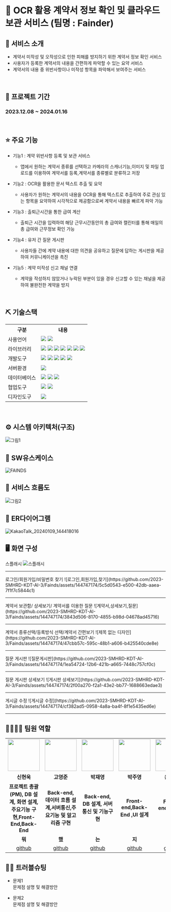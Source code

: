 # 📎 OCR 활용 계약서 정보 확인 및 클라우드 보관 서비스 (팀명 : Fainder)


## 👀 서비스 소개
* 계약서 미작성 및 오작성으로 인한 피해를 방지하기 위한 계약서 정보 확인 서비스
* 사용자가 등록한 계약서의 내용을 간편하게 파악할 수 있는 요약 서비스
* 계약서의 내용 중 위반사항이나 미작성 항목을 파악해서 보여주는 서비스
<br>

## 📅 프로젝트 기간
### 2023.12.08 ~ 2024.01.16
<br>

## ⭐ 주요 기능
* 기능1 : 계약 위반사항 등록 및 보관 서비스
  * 앱에서 원하는 계약서 종류를 선택하고 카메라의 스캐너기능,이미지 및 파일 업로드를 이용하여 계약서를 등록,계약서를 종류별로 분류하고 저장
  
* 기능2 : OCR을 활용한 문서 텍스트 추출 및 요약
  * 사용자가 원하는 계약서의 내용을 OCR을 통해 텍스트로 추출하여 주로 관심 있는 항목을 요약하여 시각적으로 제공함으로써 계약서 내용을 빠르게 파악 가능
  
* 기능3 : 출퇴근시간을 통한 급여 계산
  * 출퇴근 시간을 입력하여 해당 근무시간동안의 총 급여와 캘린터를 통해 매일의 총 급여와 근무정보 확인 가능

* 기능4 : 유저 간 질문 게시판
  * 사용자들 간에 계약 내용에 대한 의견을 공유하고 질문에 답하는 게시판을 제공하여 커뮤니케이션을 촉진

* 기능5 : 계약 미작성 신고 채널 연결
  * 계약을 작성하지 않았거나 누락된 부분이 있을 경우 신고할 수 있는 채널을 제공하여 불완전한 계약을 방지 

<br>

## ⛏ 기술스택
<table>
    <tr>
        <th>구분</th>
        <th>내용</th>
    </tr>
    <tr>
        <td>사용언어</td>
        <td>
            <img src="https://img.shields.io/badge/Java-007396?style=for-the-badge&logo=java&logoColor=white"/>            
            <img src="https://img.shields.io/badge/Python-3776AB?style=for-the-badge&logo=Python&logoColor=white"/>        
        </td>
    </tr>
    <tr>
        <td>라이브러리</td>
        <td>
            <img src="https://img.shields.io/badge/apachemaven-C71A36?style=for-the-adge&logo=apachemaven&logoColor=white"/>
            <img src="https://img.shields.io/badge/lombok-4285F4?style=for-the-badge&logo=lombok&logoColor=white"/>
            <img src="https://img.shields.io/badge/mybatis-ECD53F?style=for-the-badge&logo=mybatis&logoColor=white"/>
            <img src="https://img.shields.io/badge/gson-000000?style=for-the-badge&logo=gson&logoColor=white"/>
            <img src="https://img.shields.io/badge/flask-000000?style=for-the-badge&logo=flask&logoColor=white"/>           
            <img src="https://img.shields.io/badge/springboot-6DB33F?style=for-the-badge&logo=springboot&logoColor=white"/>
            <img src="https://img.shields.io/badge/openai-412991?style=for-the-badge&logo=openai&logoColor=white"/>
        </td>
    </tr>
    <tr>
        <td>개발도구</td>
        <td>
            <img src="https://img.shields.io/badge/Eclipse-2C2255?style=for-the-badge&logo=Eclipse&logoColor=white"/>
            <img src="https://img.shields.io/badge/VSCode-007ACC?style=for-the-badge&logo=VisualStudioCode&logoColor=white"/>
            <img src="https://img.shields.io/badge/Anaconda-44A833?style=for-the-badge&logo=Anaconda&logoColor=white"/>
            <img src="https://img.shields.io/badge/Jupyter-F37626?style=for-the-badge&logo=Jupyter&logoColor=white"/>
            <img src="https://img.shields.io/badge/Android-34A853?style=for-the-badge&logo=Android&logoColor=white"/>
        </td>
    </tr>
    <tr>
        <td>서버환경</td>
        <td>
            <img src="https://img.shields.io/badge/Apache Tomcat 9.0-D22128?style=for-the-badge&logo=Apache Tomcat&logoColor=white"/> 
        </td>
    </tr>
    <tr>
        <td>데이터베이스</td>
        <td>
            <img src="https://img.shields.io/badge/MySQL-4479A1?style=for-the-badge&logo=MySQL&logoColor=white"/>
            <img src="https://img.shields.io/badge/MongoDB-47A248?style=for-the-badge&logo=MongoDB&logoColor=white"/>
            <img src="https://img.shields.io/badge/amazons3-569A31?style=for-the-badge&logo=amazons3&logoColor=white"/>
        </td>
    </tr>
    <tr>
        <td>협업도구</td>
        <td>
            <img src="https://img.shields.io/badge/Git-F05032?style=for-the-badge&logo=Git&logoColor=white"/> 
            <img src="https://img.shields.io/badge/GitHub-181717?style=for-the-badge&logo=GitHub&logoColor=white"/>
        </td>
    </tr>
    <tr>
        <td>디자인도구</td>
        <td>
            <img src="https://img.shields.io/badge/Figma-F24E1E?style=for-the-badge&logo=Figma&logoColor=white"/>
        </td>
    </tr>
</table>
<br>

## ⚙ 시스템 아키텍처(구조)
![그림1](https://github.com/2023-SMHRD-KDT-AI-3/Fainds/assets/144747174/34fc6333-df60-4278-acf6-ae4c6354f39b)

## 📌 SW유스케이스
![FAINDS](https://github.com/2023-SMHRD-KDT-AI-3/Fainds/assets/144747174/306beca9-8a36-42bf-90a0-310f1a2e23dc)

## 📌 서비스 흐름도
![그림2](https://github.com/2023-SMHRD-KDT-AI-3/Fainds/assets/144747174/942f3fd1-20e7-4109-a23c-149fe41780bb)

## 📌 ER다이어그램
![KakaoTalk_20240109_144418016](https://github.com/2023-SMHRD-KDT-AI-3/Fainds/assets/144747174/f8bbb6e2-3d8a-4900-b75b-2b11e48a6629)

## 🖥 화면 구성
스플래시
![스플래시](https://github.com/2023-SMHRD-KDT-AI-3/Fainds/assets/144747174/519e9710-b249-4ee2-b0db-a14e2a0c7bd8)
<hr>
로그인/회원가입/비밀번호 찾기
![로그인,회원가입,찾기](https://github.com/2023-SMHRD-KDT-AI-3/Fainds/assets/144747174/5c5d0543-e500-42db-aaea-7f1f7c5844c1)
<hr>
계약서 보관함/ 상세보기/ 계약서를 이용한 질문
![계약서,상세보기,질문](https://github.com/2023-SMHRD-KDT-AI-3/Fainds/assets/144747174/3843d506-8170-4855-b98d-04678ad45716)
<hr>
계약서 종류선택/등록방식 선택/계약서 간편보기
![제목 없는 디자인](https://github.com/2023-SMHRD-KDT-AI-3/Fainds/assets/144747174/47cbb57c-595c-48b1-a606-b425540cde8e)
<hr>
질문 게시판
![질문게시판](https://github.com/2023-SMHRD-KDT-AI-3/Fainds/assets/144747174/1ea54724-12b6-421b-a665-7448c757cf0c)
<hr>
질문 게시판 상세보기
![게시판 상세보기](https://github.com/2023-SMHRD-KDT-AI-3/Fainds/assets/144747174/2f00a270-f2a1-43e2-bb77-1688663edae3)
<hr>
게시글 수정
![게시글 수정](https://github.com/2023-SMHRD-KDT-AI-3/Fainds/assets/144747174/cf382ad5-0958-4a8a-ba4f-8f1e5435ed6e)
<hr>


## 👨‍👩‍👦‍👦 팀원 역할
<table>
  <tr>
    <td align="center"><img src="https://item.kakaocdn.net/do/fd49574de6581aa2a91d82ff6adb6c0115b3f4e3c2033bfd702a321ec6eda72c" width="100" height="100"/></td>
    <td align="center"><img src="https://mb.ntdtv.kr/assets/uploads/2019/01/Screen-Shot-2019-01-08-at-4.31.55-PM-e1546932545978.png" width="100" height="100"/></td>
    <td align="center"><img src="https://mblogthumb-phinf.pstatic.net/20160127_177/krazymouse_1453865104404DjQIi_PNG/%C4%AB%C4%AB%BF%C0%C7%C1%B7%BB%C1%EE_%B6%F3%C0%CC%BE%F0.png?type=w2" width="100" height="100"/></td>
    <td align="center"><img src="https://i.pinimg.com/236x/ed/bb/53/edbb53d4f6dd710431c1140551404af9.jpg" width="100" height="100"/></td>
    <td align="center"><img src="https://pbs.twimg.com/media/B-n6uPYUUAAZSUx.png" width="100" height="100"/></td>
  </tr>
  <tr>
    <td align="center"><strong>신현욱</strong></td>
    <td align="center"><strong>고영준</strong></td>
    <td align="center"><strong>박재영</strong></td>
    <td align="center"><strong>박주영</strong></td>
    <td align="center"><strong>윤대호</strong></td>
  <tr>
    <td align="center"><b>프로젝트 총괄(PM), DB 설계, 화면 설계, 주요기능 구현,Front-End,Back-End</b></td>
    <td align="center"><b>Back-end, 데이터 흐름 설계,서버통신,주요기능 및 알고리즘 구현</b></td>
    <td align="center"><b>Back-end, DB 설계, 서버통신 및 기능구현</b></td>
    <td align="center"><b>Front-end,Back-End ,UI 설계</b></td>
    <td align="center"><b>Front-end,Back-End</b></td>
  </tr>
    </tr>
    <tr>
    <td align="center"><strong>뭐</strong></td>
    <td align="center"><strong>했</strong></td>
    <td align="center"><strong>는</strong></td>
    <td align="center"><strong>지</strong></td>
    <td align="center"><strong>?</strong></td>
  </tr>
  <tr>
    <td align="center"><a href="https://github.com/hw-Shin" target='_blank'>github</a></td>
    <td align="center"><a href="https://github.com/자신의username작성해주세요" target='_blank'>github</a></td>
    <td align="center"><a href="https://github.com/ttuttae" target='_blank'>github</a></td>
    <td align="center"><a href="https://github.com/자신의username작성해주세요" target='_blank'>github</a></td>
    <td align="center"><a href="https://github.com/dao7179" target='_blank'>github</a></td>
  </tr>
</table>

## 🤾‍♂️ 트러블슈팅
  
* 문제1<br>
 문제점 설명 및 해결방안
 
* 문제2<br>
 문제점 설명 및 해결방안
